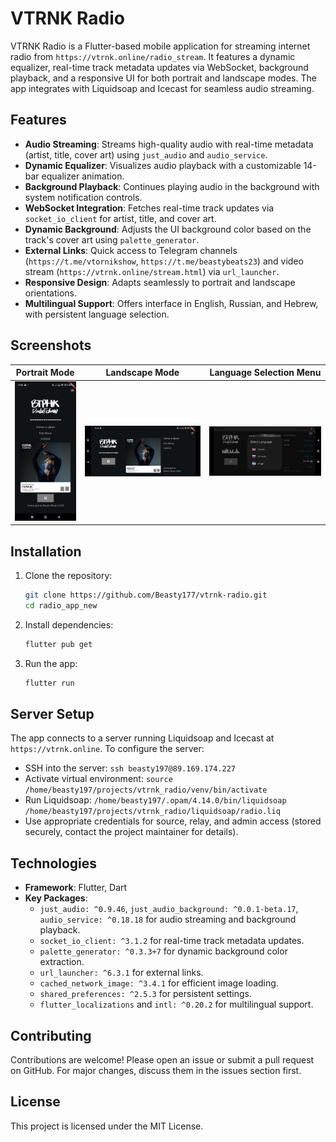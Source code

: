 # VTRNK Radio

VTRNK Radio is a Flutter-based mobile application for streaming internet radio from `https://vtrnk.online/radio_stream`. It features a dynamic equalizer, real-time track metadata updates via WebSocket, background playback, and a responsive UI for both portrait and landscape modes. The app integrates with Liquidsoap and Icecast for seamless audio streaming.

## Features
- **Audio Streaming**: Streams high-quality audio with real-time metadata (artist, title, cover art) using `just_audio` and `audio_service`.
- **Dynamic Equalizer**: Visualizes audio playback with a customizable 14-bar equalizer animation.
- **Background Playback**: Continues playing audio in the background with system notification controls.
- **WebSocket Integration**: Fetches real-time track updates via `socket_io_client` for artist, title, and cover art.
- **Dynamic Background**: Adjusts the UI background color based on the track's cover art using `palette_generator`.
- **External Links**: Quick access to Telegram channels (`https://t.me/vtornikshow`, `https://t.me/beastybeats23`) and video stream (`https://vtrnk.online/stream.html`) via `url_launcher`.
- **Responsive Design**: Adapts seamlessly to portrait and landscape orientations.
- **Multilingual Support**: Offers interface in English, Russian, and Hebrew, with persistent language selection.

## Screenshots
| Portrait Mode | Landscape Mode | Language Selection Menu |
|---------------|---------------|-------------------------|
| ![Portrait](screenshots/portrait.jpg) | ![Landscape](screenshots/landscape.jpg) | ![Language Menu](screenshots/language_menu.jpg) |

## Installation
1. Clone the repository:
   ```bash
   git clone https://github.com/Beasty177/vtrnk-radio.git
   cd radio_app_new
   ```
2. Install dependencies:
   ```bash
   flutter pub get
   ```
3. Run the app:
   ```bash
   flutter run
   ```

## Server Setup
The app connects to a server running Liquidsoap and Icecast at `https://vtrnk.online`. To configure the server:
- SSH into the server: `ssh beasty197@89.169.174.227`
- Activate virtual environment: `source /home/beasty197/projects/vtrnk_radio/venv/bin/activate`
- Run Liquidsoap: `/home/beasty197/.opam/4.14.0/bin/liquidsoap /home/beasty197/projects/vtrnk_radio/liquidsoap/radio.liq`
- Use appropriate credentials for source, relay, and admin access (stored securely, contact the project maintainer for details).

## Technologies
- **Framework**: Flutter, Dart
- **Key Packages**:
  - `just_audio: ^0.9.46`, `just_audio_background: ^0.0.1-beta.17`, `audio_service: ^0.18.18` for audio streaming and background playback.
  - `socket_io_client: ^3.1.2` for real-time track metadata updates.
  - `palette_generator: ^0.3.3+7` for dynamic background color extraction.
  - `url_launcher: ^6.3.1` for external links.
  - `cached_network_image: ^3.4.1` for efficient image loading.
  - `shared_preferences: ^2.5.3` for persistent settings.
  - `flutter_localizations` and `intl: ^0.20.2` for multilingual support.

## Contributing
Contributions are welcome! Please open an issue or submit a pull request on GitHub. For major changes, discuss them in the issues section first.

## License
This project is licensed under the MIT License.